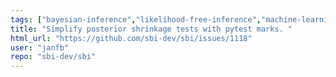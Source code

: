 ```yaml
---
tags: ["bayesian-inference","likelihood-free-inference","machine-learning","parameter-estimation","pytorch","simulation-based-inference"]
title: "Simplify posterior shrinkage tests with pytest marks. "
html_url: "https://github.com/sbi-dev/sbi/issues/1118"
user: "janfb"
repo: "sbi-dev/sbi"
---
```


